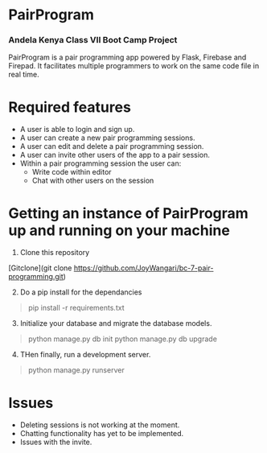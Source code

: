 # PairProgram
### Andela Kenya Class VII Boot Camp Project

PairProgram is a pair programming app powered by Flask, Firebase and Firepad. It facilitates multiple programmers to work on the same code file in real time.

# Required features

* A user is able to login and sign up.
* A user can create a new pair programming sessions.
* A user can edit and delete a pair programming session.
* A user can invite other users of the app to a pair session.
* Within a pair programming session the user can:
	* Write code within editor
	* Chat with other users on the session

# Getting an instance of PairProgram up and running on your machine

1. Clone this repository

[Gitclone](git clone https://github.com/JoyWangari/bc-7-pair-programming.git)

2. Do a pip install for the dependancies

> pip install -r requirements.txt

3. Initialize your database and migrate the database models.

> python manage.py db init
> python manage.py db upgrade

4. THen finally, run a development server.

> python manage.py runserver

# Issues

* Deleting sessions is not working at the moment.
* Chatting functionality has yet to be implemented.
* Issues with the invite.

